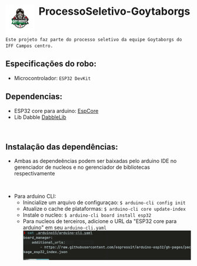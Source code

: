 <div>
  
  # ProcessoSeletivo-Goytaborgs <img align="left" alt="Java" width="80px" style="padding-right:10px;" src="assets/logo.png" />
  
</div>

<br>

`Este projeto faz parte do processo seletivo da equipe Goytaborgs do IFF Campos centro.`

## Especificações do robo:
- Microcontrolador: `ESP32 DevKit`


## Dependencias:
- ESP32 core para arduino: [EspCore](https://raw.githubusercontent.com/espressif/arduino-esp32/gh-pages/package_esp32_index.json)
- Lib Dabble [DabbleLib](https://github.com/STEMpedia/DabbleESP32)

<br>

## Instalação das dependências:
- Ambas as dependeências podem ser baixadas pelo arduino IDE no gerenciador de nucleos e no gerenciador de bibliotecas respectivamente

<br>

- Para arduino CLI:
  - Inincialize um arquivo de configuraçao: `$ arduino-cli config init`
  - Atualize o cache de plataformas: `$ arduino-cli core update-index`
  - Instale o nucleo: `$ arduino-cli board install esp32`
  - Para nucleos de terceiros, adicione o URL da "ESP32 core para arduino" em seu `arduino-cli.yaml`
  ![exemplo](assets/config.png) 
